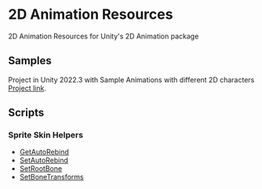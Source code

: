 # 2D Animation Resources
2D Animation Resources for Unity's 2D Animation package

## Samples
Project in Unity 2022.3 with Sample Animations with different 2D characters
[Project link](https://github.com/MarekMarchlewicz/2D-Animation-Resources/tree/main/Samples/2D%20Animation%20Samples).

## Scripts

### Sprite Skin Helpers
- [GetAutoRebind](https://github.com/MarekMarchlewicz/2D-Animation-Resources/blob/main/Scripts/SpriteSkinHelpers.cs#L23)
- [SetAutoRebind](https://github.com/MarekMarchlewicz/2D-Animation-Resources/blob/main/Scripts/SpriteSkinHelpers.cs#L30)
- [SetRootBone](https://github.com/MarekMarchlewicz/2D-Animation-Resources/blob/main/Scripts/SpriteSkinHelpers.cs#L38)
- [SetBoneTransforms](https://github.com/MarekMarchlewicz/2D-Animation-Resources/blob/main/Scripts/SpriteSkinHelpers.cs#L50C24-L50C41)
